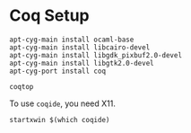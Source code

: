 Coq Setup
=========

```
apt-cyg-main install ocaml-base
apt-cyg-main install libcairo-devel
apt-cyg-main install libgdk_pixbuf2.0-devel
apt-cyg-main install libgtk2.0-devel
apt-cyg-port install coq

coqtop
```

To use `coqide`, you need X11.

```
startxwin $(which coqide)
```